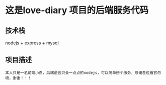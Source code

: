 # 这是love-diary 项目的后端服务代码

## 技术栈

   nodejs + express + mysql

## 项目描述

    本人只是一名前端小白，后端语言只会一点点的nodejs，可以简单搭个服务，感谢各位看官勿喷，谢谢！！！
